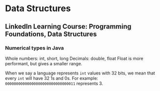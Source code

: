 # Data Structures

## LinkedIn Learning Course: Programming Foundations, Data Structures

### Numerical types in Java

Whole numbers: int, short, long
Decimals: double, float
Float is more performant, but gives a smaller range.

When we say a language represents `int` values with 32 bits, we mean that every <code>int</code> will have 32 1s and 0s. For example:
<code>00000000000000000000000000000011</code> represents 3.
